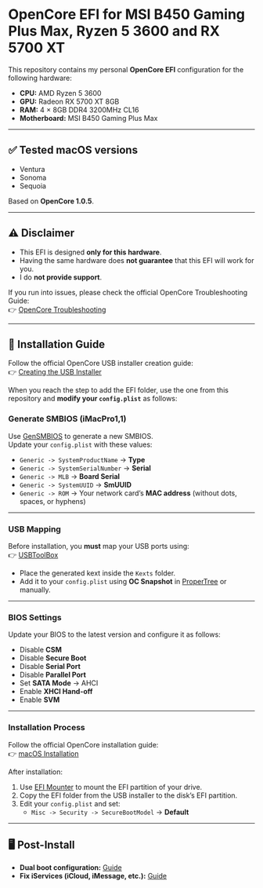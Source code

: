 # OpenCore EFI for MSI B450 Gaming Plus Max, Ryzen 5 3600 and RX 5700 XT

This repository contains my personal **OpenCore EFI** configuration for the following hardware:

- **CPU:** AMD Ryzen 5 3600  
- **GPU:** Radeon RX 5700 XT 8GB  
- **RAM:** 4 × 8GB DDR4 3200MHz CL16  
- **Motherboard:** MSI B450 Gaming Plus Max  

---

## ✅ Tested macOS versions
- Ventura  
- Sonoma  
- Sequoia  

Based on **OpenCore 1.0.5**.

---

## ⚠️ Disclaimer
- This EFI is designed **only for this hardware**.  
- Having the same hardware does **not guarantee** that this EFI will work for you.  
- I do **not provide support**.  

If you run into issues, please check the official OpenCore Troubleshooting Guide:  
👉 [OpenCore Troubleshooting](https://dortania.github.io/OpenCore-Install-Guide/troubleshooting/troubleshooting.html#table-of-contents)

---

## 🔧 Installation Guide

Follow the official OpenCore USB installer creation guide:  
👉 [Creating the USB Installer](https://dortania.github.io/OpenCore-Install-Guide/installer-guide/)

When you reach the step to add the EFI folder, use the one from this repository and **modify your `config.plist`** as follows:

### Generate SMBIOS (iMacPro1,1)
Use [GenSMBIOS](https://dortania.github.io/OpenCore-Install-Guide/AMD/zen.html#platforminfo) to generate a new SMBIOS.  
Update your `config.plist` with these values:

- `Generic -> SystemProductName` → **Type**  
- `Generic -> SystemSerialNumber` → **Serial**  
- `Generic -> MLB` → **Board Serial**  
- `Generic -> SystemUUID` → **SmUUID**  
- `Generic -> ROM` → Your network card’s **MAC address** (without dots, spaces, or hyphens)

---

### USB Mapping
Before installation, you **must** map your USB ports using:  
👉 [USBToolBox](https://github.com/USBToolBox/tool)  

- Place the generated kext inside the `Kexts` folder.  
- Add it to your `config.plist` using **OC Snapshot** in [ProperTree](https://github.com/corpnewt/ProperTree) or manually.  

---

### BIOS Settings
Update your BIOS to the latest version and configure it as follows:

- Disable **CSM**  
- Disable **Secure Boot**  
- Disable **Serial Port**  
- Disable **Parallel Port**  
- Set **SATA Mode** → AHCI  
- Enable **XHCI Hand-off**  
- Enable **SVM**  

---

### Installation Process
Follow the official OpenCore installation guide:  
👉 [macOS Installation](https://dortania.github.io/OpenCore-Install-Guide/installation/installation-process.html)

After installation:  
1. Use [EFI Mounter](https://www.dualbootpc.com/software/utility/efi-mounter-v3/) to mount the EFI partition of your drive.  
2. Copy the EFI folder from the USB installer to the disk’s EFI partition.  
3. Edit your `config.plist` and set:  
   - `Misc -> Security -> SecureBootModel` → **Default**

---

## 🖥️ Post-Install
- **Dual boot configuration:** [Guide](https://dortania.github.io/OpenCore-Post-Install/multiboot/bootstrap.html)  
- **Fix iServices (iCloud, iMessage, etc.):** [Guide](https://dortania.github.io/OpenCore-Post-Install/universal/iservices.html)  

